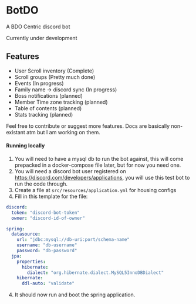 # BotDO
A BDO Centric discord bot

Currently under development

## Features
- User Scroll inventory (Complete)
- Scroll groups (Pretty much done)
- Events (In progress)
- Family name -> discord sync (In progress)
- Boss notifications (planned)
- Member Time zone tracking (planned)
- Table of contents (planned)
- Stats tracking (planned)

Feel free to contribute or suggest more features. Docs are basically non-existant atm but I am working on them. 


#### Running locally
1. You will need to have a mysql db to run the bot against, this will come prepacked in a docker-compose file later, but for now you need one.
2. You will need a discord bot user registered on https://discord.com/developers/applications, you will use this test bot to run the code through.
3. Create a file at `src/resources/application.yml` for housing configs
4. Fill in this template for the file:
```yaml
discord:
  token: "discord-bot-token"
  owner: "discord-id-of-owner"

spring:
  datasource:
    url: "jdbc:mysql://db-uri:port/schema-name"
    username: "db-username"
    password: "db-password"
  jpa:
    properties:
      hibernate:
        dialect: "org.hibernate.dialect.MySQL5InnoDBDialect"
    hibernate:
      ddl-auto: "validate"
```
4. It should now run and boot the spring application.

